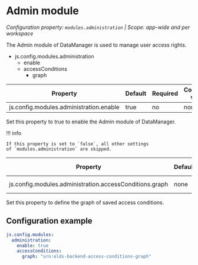 # Admin module

*Configuration property: `modules.administration` | Scope: app-wide and per workspace*

The Admin module of DataManager is used to manage user access rights.

-   js.config.modules.administration
    -   enable
    -   accessConditions
        -   graph

| Property | Default | Required | Conflicts with | Valid values |
| -------- | ------- | -------- | -------------- | ------------ |
| js.config.modules.administration.enable | true | no | none | boolean |

Set this property to true to enable the Admin module of DataManager.

!!! info

    If this property is set to `false`, all other settings of `modules.administration` are skipped.

| Property | Default | Required | Conflicts with | Valid values |
| -------- | ------- | -------- | -------------- | ------------ |
| js.config.modules.administration.accessConditions.graph | none | yes | none | string (URI) |

Set this property to define the graph of saved access conditions.

## Configuration example

``` yaml
js.config.modules:
  administration:
    enable: true
    accessConditions:
      graph: "urn:elds-backend-access-conditions-graph"
```
